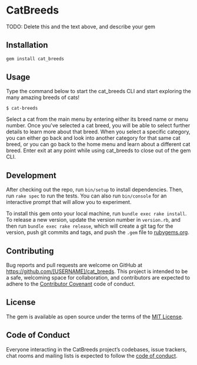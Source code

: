 # CatBreeds

TODO: Delete this and the text above, and describe your gem

## Installation

```ruby
gem install cat_breeds
```

## Usage

Type the command below to start the cat_breeds CLI and start exploring the many amazing breeds of cats!

    $ cat-breeds

Select a cat from the main menu by entering either its breed name or menu number. Once you've selected a cat breed, you will be able to select further details to learn more about that breed. When you select a specific category, you can either go back and look into another category for that same cat breed, or you can go back to the home menu and learn about a different cat breed. Enter exit at any point while using cat_breeds to close out of the gem CLI.

## Development

After checking out the repo, run `bin/setup` to install dependencies. Then, run `rake spec` to run the tests. You can also run `bin/console` for an interactive prompt that will allow you to experiment.

To install this gem onto your local machine, run `bundle exec rake install`. To release a new version, update the version number in `version.rb`, and then run `bundle exec rake release`, which will create a git tag for the version, push git commits and tags, and push the `.gem` file to [rubygems.org](https://rubygems.org).

## Contributing

Bug reports and pull requests are welcome on GitHub at https://github.com/[USERNAME]/cat_breeds. This project is intended to be a safe, welcoming space for collaboration, and contributors are expected to adhere to the [Contributor Covenant](http://contributor-covenant.org) code of conduct.

## License

The gem is available as open source under the terms of the [MIT License](https://opensource.org/licenses/MIT).

## Code of Conduct

Everyone interacting in the CatBreeds project’s codebases, issue trackers, chat rooms and mailing lists is expected to follow the [code of conduct](https://github.com/ThePeej/cat-breeds-cli-gem/blob/master/CODE_OF_CONDUCT.md).
